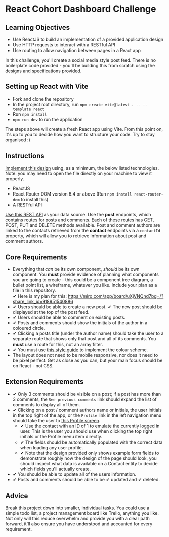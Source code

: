 # React Cohort Dashboard Challenge

## Learning Objectives
- Use ReactJS to build an implementation of a provided application design
- Use HTTP requests to interact with a RESTful API
- Use routing to allow navigation between pages in a React app

In this challenge, you'll create a social media style post feed. There is no boilerplate code provided - you'll be building this from scratch using the designs and specifications provided.

## Setting up React with Vite

- Fork and clone the repository
- In the project root directory, run `npm create vite@latest . -- --template react`
- Run `npm install`
- `npm run dev` to run the application

The steps above will create a fresh React app using Vite. From this point on, it's up to you to decide how you want to structure your code. Try to stay organised :)

## Instructions

[Implement this design](./_assets/dashboard.png) using, as a minimum, the below listed technologies. Note: you may need to open the file directly on your machine to view it properly.

- ReactJS
- React Router DOM version 6.4 or above (Run `npm install react-router-dom` to install this)
- A RESTful API

[Use this REST API](https://boolean-api-server.fly.dev/api-docs/#/post) as your data source. Use the **post** endpoints, which contains routes for posts and comments. Each of these routes has GET, POST, PUT and DELETE methods available. Post and comment authors are linked to the contacts retrieved from the **contact** endpoints via a `contactId` property, which will allow you to retrieve information about post and comment authors.

## Core Requirements

- Everything that *can* be its own component, *should* be its own component. You **must** provide evidence of planning what components you are going to create - this could be a component tree diagram, a bullet point list, a wireframe, whatever you like. Include your plan as a file in this repository.<br/>
✔︎ Here is my plan for this:
https://miro.com/app/board/uXjVNQnd7bg=/?share_link_id=918951540886
- ✔︎ Users should be able to create a new post. ✔︎ The new post should be displayed at the top of the post feed.
- ✔︎ Users should be able to comment on existing posts.
- ✔︎ Posts and comments should show the initials of the author in a coloured circle.
- ✔︎ Clicking a posts title (under the author name) should take the user to a separate route that shows only that post and all of its comments. You **must** use a route for this, not an array filter.
- ✔︎ You must use [this style guide](./STYLE_GUIDE.md) to implement the colour scheme.
- The layout does not need to be mobile responsive, nor does it need to be pixel perfect. Get as close as you can, but your main focus should be on React - not CSS.

## Extension Requirements

- ✔︎ Only 3 comments should be visible on a post; if a post has more than 3 comments, the `See previous comments` link should expand the list of comments to display all of them.
- ✔︎ Clicking on a post / comment authors name or initials, the user initials in the top right of the app, or the `Profile` link in the left navigation menu should take the user to [this Profile screen](./_assets/profile.png).
    - ✔︎ Use the contact with an ID of 1 to emulate the currently logged in user. This is the user you should use when clicking the top right initials or the Profile menu item directly.
    - ✔︎ The fields should be automatically populated with the correct data when loading any user profile.
    - ✔︎ Note that the design provided only shows example form fields to demonstrate roughly how the design of the page should look, you should inspect what data is available on a Contact entity to decide which fields you'll actually create.
- ✔︎ You should be able to update all of the users information.
- ✔︎ Posts and comments should be able to be ✔︎ updated and ✔︎ deleted.

## Advice

Break this project down into smaller, individual tasks. You could use a simple todo list, a project management board like Trello, anything you like. Not only will this reduce overwhelm and provide you with a clear path forward, it'll also ensure you have understood and accounted for every requirement.